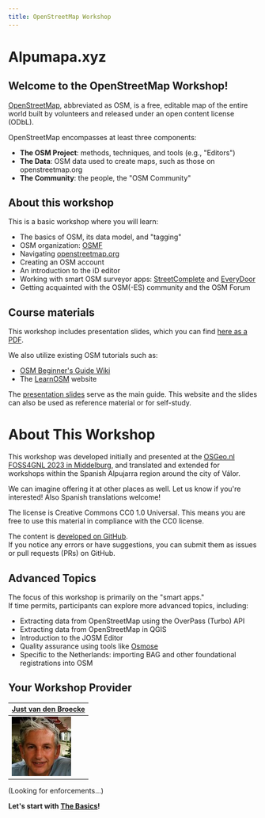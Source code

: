 ```yaml
---
title: OpenStreetMap Workshop
---
```

 
# Alpumapa.xyz

## Welcome to the OpenStreetMap Workshop!

[OpenStreetMap](https://openstreetmap.org), abbreviated as OSM, is a free, editable map of the entire world built 
by volunteers and released under an open content license (ODbL).

OpenStreetMap encompasses at least three components:

- **The OSM Project**: methods, techniques, and tools (e.g., "Editors")
- **The Data**: OSM data used to create maps, such as those on openstreetmap.org
- **The Community**: the people, the "OSM Community"

## About this workshop

This is a basic workshop where you will learn:

- The basics of OSM, its data model, and "tagging"
- OSM organization: [OSMF](https://wiki.osmfoundation.org/wiki/Main_Page)
- Navigating [openstreetmap.org](https://openstreetmap.org)
- Creating an OSM account
- An introduction to the iD editor
- Working with smart OSM surveyor apps: [StreetComplete](https://streetcomplete.app/?lang=nl) and [EveryDoor](https://every-door.app/)
- Getting acquainted with the OSM(-ES) community and the OSM Forum

## Course materials

This workshop includes presentation slides, which you can find 
[here as a PDF](assets/presentations/osm-workshop-foss4gnl-2023.pdf).

We also utilize existing OSM tutorials such as:

- [OSM Beginner's Guide Wiki](https://wiki.openstreetmap.org/wiki/Beginners%27_guide)
- The [LearnOSM](https://learnosm.org/nl_NL/) website

The [presentation slides](assets/presentations/osm-workshop-foss4gnl-2023.pdf) serve as the main guide. 
This website and the slides can also be used as reference material or for self-study.
# About This Workshop

This workshop was developed initially and presented at the [OSGeo.nl FOSS4GNL 2023 in Middelburg](https://foss4g.nl), 
and translated and extended for workshops within the Spanish Alpujarra region around the city of Válor.

We can imagine offering it at other places as well. Let us know if you're interested!  Also Spanish translations welcome!

The license is Creative Commons CC0 1.0 Universal. This means you are free to use this material in compliance with the CC0 license.

The content is [developed on GitHub](https://github.com/justb4/alpumapa.nl).  
If you notice any errors or have suggestions, you can submit them as issues or pull requests (PRs) on GitHub.

## Advanced Topics

The focus of this workshop is primarily on the "smart apps."  
If time permits, participants can explore more advanced topics, including:

- Extracting data from OpenStreetMap using the OverPass (Turbo) API
- Extracting data from OpenStreetMap in QGIS
- Introduction to the JOSM Editor
- Quality assurance using tools like [Osmose](https://wiki.openstreetmap.org/wiki/Osmose)
- Specific to the Netherlands: importing BAG and other foundational registrations into OSM

## Your Workshop Provider

| [Just van den Broecke](https://www.openstreetmap.org/user/justb)  |
|---|
| ![B](assets/images/just_broecke.jpg)  |

(Looking for enforcements...)


**Let's start with [The Basics](intro.md)!**
